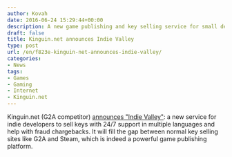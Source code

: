 ```yaml
---
author: Kovah
date: 2016-06-24 15:29:44+00:00
description: A new game publishing and key selling service for small developers.
draft: false
title: Kinguin.net announces Indie Valley
type: post
url: /en/f823e-kinguin-net-announces-indie-valley/
categories:
- News
tags:
- Games
- Gaming
- Internet
- Kinguin.net
---
```


Kinguin.net (G2A competitor) [announces "Indie Valley"](http://www.kinguin.net/blog/indie-valley): a new service for indie developers to sell keys with 24/7 support in multiple languages and help with fraud chargebacks. It will fill the gap between normal key selling sites like G2A and Steam, which is indeed a powerful game publishing platform.

